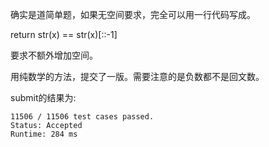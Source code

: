 确实是道简单题，如果无空间要求，完全可以用一行代码写成。

return str(x) == str(x)[::-1]

要求不额外增加空间。

用纯数学的方法，提交了一版。需要注意的是负数都不是回文数。

submit的结果为:
```
11506 / 11506 test cases passed.
Status: Accepted
Runtime: 284 ms
```
